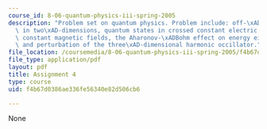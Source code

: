 ```yaml
---
course_id: 8-06-quantum-physics-iii-spring-2005
description: "Problem set on quantum physics. Problem include: off-\xADdiagonal conductance\
  \ in two\xAD-dimensions, quantum states in crossed constant electric fields and\
  \ constant magnetic fields, the Aharonov-\xADBohm effect on energy eigenvalues,\
  \ and perturbation of the three\xAD-dimensional harmonic occillator."
file_location: /coursemedia/8-06-quantum-physics-iii-spring-2005/f4b67d0386ae336fe56340e82d506cb6_ps4.pdf
file_type: application/pdf
layout: pdf
title: Assignment 4
type: course
uid: f4b67d0386ae336fe56340e82d506cb6

---
```

None
